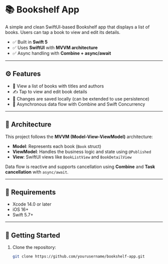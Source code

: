 # 📚 Bookshelf App

A simple and clean SwiftUI-based Bookshelf app that displays a list of books. Users can tap a book to view and edit its details.

- ✅ Built in **Swift 5**
- ✅ Uses **SwiftUI** with **MVVM architecture**
- ✅ Async handling with **Combine + async/await**

---

## ⚙️ Features

- 📖 View a list of books with titles and authors
- ✍️ Tap to view and edit book details
- 💾 Changes are saved locally (can be extended to use persistence)
- 🔄 Asynchronous data flow with Combine and Swift Concurrency

---

## 🧱 Architecture

This project follows the **MVVM (Model-View-ViewModel)** architecture:

- **Model**: Represents each book (`Book` struct)
- **ViewModel**: Handles the business logic and state using `@Published` 
- **View**: SwiftUI views like `BookListView` and `BookDetailView`

Data flow is reactive and supports cancellation using **Combine** and **Task cancellation** with `async/await`.

---

## 🔧 Requirements

- Xcode 14.0 or later
- iOS 16+
- Swift 5.7+

---

## 🚀 Getting Started

1. Clone the repository:
   ```bash
   git clone https://github.com/yourusername/bookshelf-app.git
